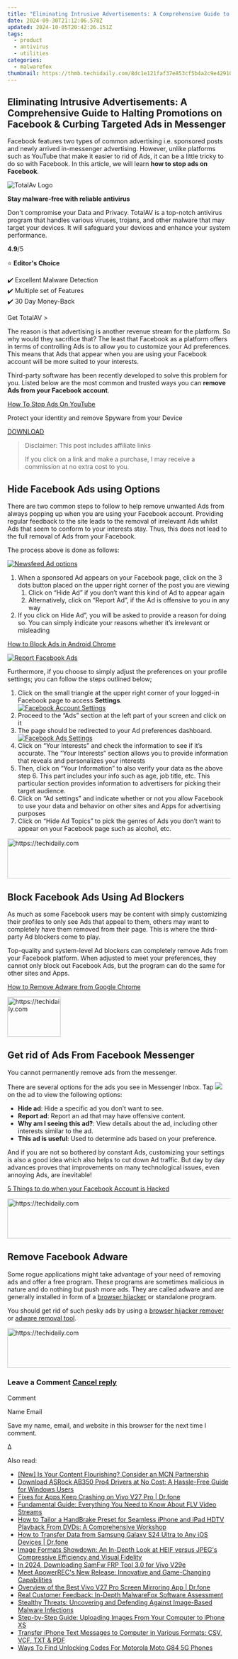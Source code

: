 ```yaml
---
title: "Eliminating Intrusive Advertisements: A Comprehensive Guide to Halting Promotions on Facebook & Curbing Targeted Ads in Messenger"
date: 2024-09-30T21:12:06.578Z
updated: 2024-10-05T20:42:26.151Z
tags:
  - product
  - antivirus
  - utilities
categories:
  - malwarefox
thumbnail: https://thmb.techidaily.com/8dc1e121faf37e853cf5b4a2c9e429100f4acf86a44ca231431cd5b1e8fdd239.jpg
---
```


## Eliminating Intrusive Advertisements: A Comprehensive Guide to Halting Promotions on Facebook & Curbing Targeted Ads in Messenger

Facebook features two types of common advertising i.e. sponsored posts and newly arrived in-messenger advertising. However, unlike platforms such as YouTube that make it easier to rid of Ads, it can be a little tricky to do so with Facebook. In this article, we will learn **how to stop ads on Facebook**.

![TotalAv Logo](https://www.malwarefox.com/wp-content/uploads/2024/02/totalav-svg.webp "totalav-svg")

**Stay malware-free with reliable antivirus**

Don't compromise your Data and Privacy. TotalAV is a top-notch antivirus program that handles various viruses, trojans, and other malware that may target your devices. It will safeguard your devices and enhance your system performance.

**4.9**/5

⭐ **Editor's Choice**

✔️ Excellent Malware Detection  
✔️ Multiple set of Features  
✔️ 30 Day Money-Back

[](https://tools.techidaily.com/malwarefox/products/) Get TotalAV > 

The reason is that advertising is another revenue stream for the platform. So why would they sacrifice that? The least that Facebook as a platform offers in terms of controlling Ads is to allow you to customize your Ad preferences. This means that Ads that appear when you are using your Facebook account will be more suited to your interests.

Third-party software has been recently developed to solve this problem for you. Listed below are the most common and trusted ways you can **remove Ads from your Facebook account**.

[How To Stop Ads On YouTube](https://tools.techidaily.com/malwarefox/products/)

Protect your identity and remove Spyware from your Device

[DOWNLOAD](https://tools.techidaily.com/malwarefox/products/) 

>  Disclaimer: This post includes affiliate links
>
>  If you click on a link and make a purchase, I may receive a commission at no extra cost to you.
>

## Hide Facebook Ads using Options

There are two common steps to follow to help remove unwanted Ads from always popping up when you are using your Facebook account. Providing regular feedback to the site leads to the removal of irrelevant Ads whilst Ads that seem to conform to your interests stay. Thus, this does not lead to the full removal of Ads from your Facebook.

The process above is done as follows:

[![Newsfeed Ad options](https://www.malwarefox.com/wp-content/uploads/2019/08/Newsfeed-Ad-options.jpg)](https://www.malwarefox.com/wp-content/uploads/2019/08/Newsfeed-Ad-options.jpg)

1. When a sponsored Ad appears on your Facebook page, click on the 3 dots button placed on the upper right corner of the post you are viewing  
   1. Click on “Hide Ad” if you don’t want this kind of Ad to appear again  
   2. Alternatively, click on “Report Ad”, if the Ad is offensive to you in any way
2. If you click on Hide Ad”, you will be asked to provide a reason for doing so. You can simply indicate your reasons whether it’s irrelevant or misleading

[How to Block Ads in Android Chrome](https://tools.techidaily.com/malwarefox/products/)

[![Report Facebook Ads](https://www.malwarefox.com/wp-content/uploads/2019/08/report-facebook-ads.png)](https://www.malwarefox.com/wp-content/uploads/2019/08/report-facebook-ads.png)

Furthermore, if you choose to simply adjust the preferences on your profile settings; you can follow the steps outlined below;

1. Click on the small triangle at the upper right corner of your logged-in Facebook page to access **Settings**.  
[![Facebook Account Settings](https://www.malwarefox.com/wp-content/uploads/2019/08/Facebook-Account-Settings.png)](https://www.malwarefox.com/wp-content/uploads/2019/08/Facebook-Account-Settings.png)
2. Proceed to the “Ads” section at the left part of your screen and click on it
3. The page should be redirected to your Ad preferences dashboard.  
[![Facebook Ads Settings](https://www.malwarefox.com/wp-content/uploads/2019/08/Facebook-Ads-Settings.png)](https://www.malwarefox.com/wp-content/uploads/2019/08/Facebook-Ads-Settings.png)
4. Click on “Your Interests” and check the information to see if it’s accurate. The “Your Interests” section allows you to provide information that reveals and personalizes your interests
5. Then, click on “Your Information” to also verify your data as the above step 6\. This part includes your info such as age, job title, etc. This particular section provides information to advertisers for picking their target audience.
6. Click on “Ad settings” and indicate whether or not you allow Facebook to use your data and behavior on other sites and Apps for advertising purposes
7. Click on “Hide Ad Topics” to pick the genres of Ads you don’t want to appear on your Facebook page such as alcohol, etc.

<!-- affiliate ads begin -->
<a href="https://bluettide.pxf.io/c/5597632/2141683/17092" target="_top" id="2141683">
  <img src="//a.impactradius-go.com/display-ad/17092-2141683" border="0" alt="https://techidaily.com" width="728" height="90"/>
</a>
<img height="0" width="0" src="https://bluettide.pxf.io/i/5597632/2141683/17092" style="position:absolute;visibility:hidden;" border="0" />
<!-- affiliate ads end -->

## Block Facebook Ads Using Ad Blockers

As much as some Facebook users may be content with simply customizing their profiles to only see Ads that appeal to them, others may want to completely have them removed from their page. This is where the third-party Ad blockers come to play.

Top-quality and system-level Ad blockers can completely remove Ads from your Facebook platform. When adjusted to meet your preferences, they cannot only block out Facebook Ads, but the program can do the same for other sites and Apps.

[How to Remove Adware from Google Chrome](https://tools.techidaily.com/malwarefox/products/)

<!-- affiliate ads begin -->
<a href="https://25home.pxf.io/c/5597632/2148635/16836" target="_top" id="2148635">
  <img src="//a.impactradius-go.com/display-ad/16836-2148635" border="0" alt="https://techidaily.com" width="120" height="90"/>
</a>
<img height="0" width="0" src="https://25home.pxf.io/i/5597632/2148635/16836" style="position:absolute;visibility:hidden;" border="0" />
<!-- affiliate ads end -->

## Get rid of Ads From Facebook Messenger

You cannot permanently remove ads from the messenger.

There are several options for the ads you see in Messenger Inbox. Tap ![](https://scontent.fpnq2-1.fna.fbcdn.net/v/t39.2365-6/22812342_1589988251066512_1397441818198540288_n.png?_nc_cat=104&_nc_oc=AQlgtcmLnc6UHwPGaH6EoLUA9KAo7zHyuEEh8ElUh2OKUEV4N9zSqEHE1nn5gi3nhN0&_nc_ht=scontent.fpnq2-1.fna&oh=e47529341b51bcf42b7ff31fc9852bf6&oe=5E0A6B97) on the ad to view the following options:

* **Hide ad**: Hide a specific ad you don’t want to see.
* **Report ad**: Report an ad that may have offensive content.
* **Why am I seeing this ad?**: View details about the ad, including other interests similar to the ad.
* **This ad is useful**: Used to determine ads based on your preference.

And if you are not so bothered by constant Ads, customizing your settings is also a good idea which also helps to cut down Ad traffic. But day by day advances proves that improvements on many technological issues, even annoying Ads, are inevitable!

[5 Things to do when your Facebook Account is Hacked](https://tools.techidaily.com/malwarefox/products/)

<!-- affiliate ads begin -->
<a href="https://unicoeye.pxf.io/c/5597632/2148772/18498" target="_top" id="2148772">
  <img src="//a.impactradius-go.com/display-ad/18498-2148772" border="0" alt="https://techidaily.com" width="728" height="90"/>
</a>
<img height="0" width="0" src="https://unicoeye.pxf.io/i/5597632/2148772/18498" style="position:absolute;visibility:hidden;" border="0" />
<!-- affiliate ads end -->

## Remove Facebook Adware

Some rogue applications might take advantage of your need of removing ads and offer a free program. These programs are sometimes malicious in nature and do nothing but push more ads. They are called adware and are generally installed in form of a [browser hijacker](https://tools.techidaily.com/malwarefox/products/) or standalone program.

You should get rid of such pesky ads by using a [browser hijacker remover](https://tools.techidaily.com/malwarefox/products/) or [adware removal tool](https://tools.techidaily.com/malwarefox/products/).

<!-- affiliate ads begin -->
<a href="https://ursime.pxf.io/c/5597632/2136548/16384" target="_top" id="2136548">
  <img src="//a.impactradius-go.com/display-ad/16384-2136548" border="0" alt="https://techidaily.com" width="728" height="90"/>
</a>
<img height="0" width="0" src="https://ursime.pxf.io/i/5597632/2136548/16384" style="position:absolute;visibility:hidden;" border="0" />
<!-- affiliate ads end -->

### Leave a Comment [Cancel reply](https://tools.techidaily.com/malwarefox/products/)

Comment

Name Email 

Save my name, email, and website in this browser for the next time I comment.

Δ

<ins class="adsbygoogle"
     style="display:block"
     data-ad-format="autorelaxed"
     data-ad-client="ca-pub-7571918770474297"
     data-ad-slot="1223367746"></ins>

<ins class="adsbygoogle"
     style="display:block"
     data-ad-client="ca-pub-7571918770474297"
     data-ad-slot="8358498916"
     data-ad-format="auto"
     data-full-width-responsive="true"></ins>

<span class="atpl-alsoreadstyle">Also read:</span>
<div><ul>
<li><a href="https://facebook-record-videos.techidaily.com/new-is-your-content-flourishing-consider-an-mcn-partnership/"><u>[New] Is Your Content Flourishing? Consider an MCN Partnership</u></a></li>
<li><a href="https://win-dash.techidaily.com/download-asrock-ab350-pro4-drivers-at-no-cost-a-hassle-free-guide-for-windows-users/"><u>Download ASRock AB350 Pro4 Drivers at No Cost: A Hassle-Free Guide for Windows Users</u></a></li>
<li><a href="https://howto.techidaily.com/fixes-for-apps-keep-crashing-on-vivo-v27-pro-drfone-by-drfone-fix-android-problems-fix-android-problems/"><u>Fixes for Apps Keep Crashing on Vivo V27 Pro | Dr.fone</u></a></li>
<li><a href="https://discover-cheats.techidaily.com/fundamental-guide-everything-you-need-to-know-about-flv-video-streams/"><u>Fundamental Guide: Everything You Need to Know About FLV Video Streams</u></a></li>
<li><a href="https://techtrends.techidaily.com/how-to-tailor-a-handbrake-preset-for-seamless-iphone-and-ipad-hdtv-playback-from-dvds-a-comprehensive-workshop/"><u>How to Tailor a HandBrake Preset for Seamless iPhone and iPad HDTV Playback From DVDs: A Comprehensive Workshop</u></a></li>
<li><a href="https://android-transfer.techidaily.com/how-to-transfer-data-from-samsung-galaxy-s24-ultra-to-any-ios-devices-drfone-by-drfone-transfer-from-android-transfer-from-android/"><u>How to Transfer Data from Samsung Galaxy S24 Ultra to Any iOS Devices | Dr.fone</u></a></li>
<li><a href="https://discover-cheats.techidaily.com/image-formats-showdown-an-in-depth-look-at-heif-versus-jpegs-compressive-efficiency-and-visual-fidelity/"><u>Image Formats Showdown: An In-Depth Look at HEIF versus JPEG's Compressive Efficiency and Visual Fidelity</u></a></li>
<li><a href="https://android-unlock.techidaily.com/in-2024-downloading-samfw-frp-tool-30-for-vivo-v29e-by-drfone-android/"><u>In 2024, Downloading SamFw FRP Tool 3.0 for Vivo V29e</u></a></li>
<li><a href="https://discover-cheats.techidaily.com/meet-apowerrecs-new-release-innovative-and-game-changing-capabilities/"><u>Meet ApowerREC's New Release: Innovative and Game-Changing Capabilities</u></a></li>
<li><a href="https://screen-mirror.techidaily.com/overview-of-the-best-vivo-v27-pro-screen-mirroring-app-drfone-by-drfone-android/"><u>Overview of the Best Vivo V27 Pro Screen Mirroring App | Dr.fone</u></a></li>
<li><a href="https://discover-cheats.techidaily.com/real-customer-feedback-in-depth-malwarefox-software-assessment/"><u>Real Customer Feedback: In-Depth MalwareFox Software Assessment</u></a></li>
<li><a href="https://discover-cheats.techidaily.com/stealthy-threats-uncovering-and-defending-against-image-based-malware-infections/"><u>Stealthy Threats: Uncovering and Defending Against Image-Based Malware Infections</u></a></li>
<li><a href="https://discover-cheats.techidaily.com/step-by-step-guide-uploading-images-from-your-computer-to-iphone-xs/"><u>Step-by-Step Guide: Uploading Images From Your Computer to iPhone XS</u></a></li>
<li><a href="https://discover-cheats.techidaily.com/transfer-iphone-text-messages-to-computer-in-various-formats-csv-vcf-txt-and-pdf/"><u>Transfer iPhone Text Messages to Computer in Various Formats: CSV, VCF, TXT & PDF</u></a></li>
<li><a href="https://sim-unlock.techidaily.com/ways-to-find-unlocking-codes-for-motorola-moto-g84-5g-phones-by-drfone-android/"><u>Ways To Find Unlocking Codes For Motorola Moto G84 5G Phones</u></a></li>
</ul></div>


